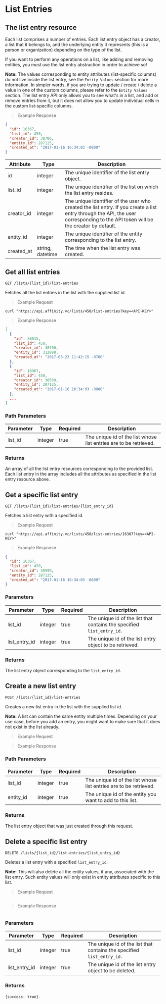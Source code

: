 # List Entries

## The list entry resource
Each list comprises a number of entries. Each list entry object has a creator, a list
that it belongs to, and the underlying entity it represents (this is a person or organization)
depending on the type of the list.

If you want to perform any operations on a list, like adding and removing entities, you must
use the list entry abstraction in order to achieve so!

**Note:**
The values corresponding to entity attributes (list-specific columns) do not live
inside the list entry, see the `Entity Values` section for more information. In simpler words,
if you are trying to update / create / delete a value in one of the custom columns, please refer
to the `Entity Values` section. The list entry API only allows you to see what's in a list, and add or remove
entries from it, but it does not allow you to update individual cells in the custom list-specific columns.


> Example Response

```json
{
  "id": 16367,
  "list_id": 450,
  "creator_id": 38706,
  "entity_id": 287125,
  "created_at": "2017-01-16 16:34:03 -0800"
}
```


Attribute | Type | Description
--------- | ------- | -----------
id | integer | The unique identifier of the list entry object.
list_id | integer | The unique identifier of the list on which the list entry resides.
creator_id | integer | The unique identifier of the user who created the list entry. If you create a list entry through the API, the user corresponding to the API token will be the creator by default.
entity_id | integer | The unique identifier of the entity corresponding to the list entry.
created_at | string, datetime | The time when the list entry was created.

## Get all list entries
`GET /lists/{list_id}/list-entries`

Fetches all the list entries in the list with the supplied list id.

> Example Request

```shell
curl "https://api.affinity.vc/lists/450/list-entries?key=<API-KEY>"
```
> Example Response

```json
[
  {
    "id": 56515,
    "list_id": 450,
    "creator_id": 38706,
    "entity_id": 312898,
    "created_at": "2017-03-23 11:42:15 -0700"
  },
  {
    "id": 16367,
    "list_id": 450,
    "creator_id": 38599,
    "entity_id": 287125,
    "created_at": "2017-01-16 16:34:03 -0800"
  },
  ...
]
```

### Path Parameters

Parameter | Type | Required | Description
--------- | ------- | ---------- | -----------
list_id | integer | true | The unique id of the list whose list entries are to be retrieved.

### Returns
An array of all the list entry resources corresponding to the provided list.
Each list entry in the array includes all the attributes as specified in the list entry resource
above.

## Get a specific list entry

`GET /lists/{list_id}/list-entries/{list_entry_id}`

Fetches a list entry with a specified id.

> Example Request

```shell
curl "https://api.affinity.vc/lists/450/list-entries/16367?key=<API-KEY>"
```

> Example Response

```json
{
  "id": 16367,
  "list_id": 450,
  "creator_id": 38599,
  "entity_id": 287125,
  "created_at": "2017-01-16 16:34:03 -0800"
}
```

### Parameters

Parameter | Type | Required | Description
--------- | ------- | ---------- | -----------
list_id | integer | true | The unique id of the list that contains the specified `list_entry_id`.
list_entry_id | integer | true| The unique id of the list entry object to be retrieved.

### Returns
The list entry object corresponding to the `list_entry_id`.

## Create a new list entry

`POST /lists/{list_id}/list-entries`

Creates a new list entry in the list with the supplied list id.

**Note:** A list can contain the same entity multiple times. Depending on your use case, before you add an entry,
you might want to make sure that it does not exist in the list already.

> Example Request

> Example Response

### Path Parameters

Parameter | Type | Required | Description
--------- | ------- | ---------- | -----------
list_id | integer | true | The unique id of the list whose list entries are to be retrieved.
entity_id | integer | true| The unique id of the entity you want to add to this list.

### Returns
The list entry object that was just created through this request.

## Delete a specific list entry

`DELETE /lists/{list_id}/list-entries/{list_entry_id}`

Deletes a list entry with a specified `list_entry_id`.

**Note:** This will also delete all the entity values, if any, associated with the list entry.
Such entity values will only exist in entity attributes specific to this list.

> Example Request

```shell
```

> Example Response

```json
```

### Parameters

Parameter | Type | Required | Description
--------- | ------- | ---------- | -----------
list_id | integer | true | The unique id of the list that contains the specified `list_entry_id`.
list_entry_id | integer | true| The unique id of the list entry object to be deleted.

### Returns
`{success: true}`.
